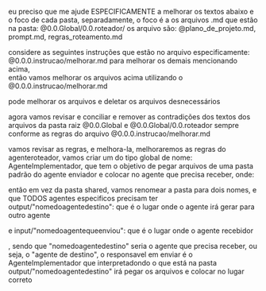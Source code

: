 eu preciso que me ajude ESPECIFICAMENTE a melhorar os textos abaixo e o foco de cada pasta, 
separadamente, 
o foco é a os arquivos .md que estão na pasta: @0.0.Global/0.0.roteador/
os arquivo são: @plano_de_projeto.md, prompt.md, regras_roteamento.md

 considere as seguintes instruções que
estão no arquivo especificamente: @0.0.0.instrucao/melhorar.md para melhorar os demais mencionando acima,  
então vamos melhorar os arquivos acima utilizando o @0.0.0.instrucao/melhorar.md

pode melhorar os arquivos e deletar os arquivos desnecessários




agora vamos revisar e conciliar e remover as contradições dos textos dos arquivos da pasta raiz @0.0.Global e @0.0.Global/0.0.roteador
sempre conforme as regras do arquivo @0.0.0.instrucao/melhorar.md





vamos revisar as regras, e melhora-la, melhoraremos as regras do agenteroteador, 
vamos criar um do tipo global de nome: AgenteImplementador, que tem o objetivo de pegar arquivos de uma pasta padrão do agente enviador e colocar no agente que precisa receber, onde: 

então em vez da pasta shared, vamos renomear a pasta para dois nomes, e que TODOS agentes especificos precisam ter 
output/"nomedoagentedestino": que é o lugar onde o agente irá gerar para outro agente

e input/"nomedoagentequeenviou": que é o lugar onde o agente recebidor 

, sendo que
"nomedoagentedestino" seria o agente que precisa receber, ou seja, o "agente de destino",
o responsavel em enviar é o AgenteImplementador que interpretadondo o que está na pasta output/"nomedoagentedestino" irá pegar os arquivos e colocar no lugar correto